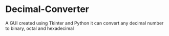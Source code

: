 # Decimal-Converter
A GUI created using Tkinter and Python it can convert any decimal number to binary, octal and hexadecimal
